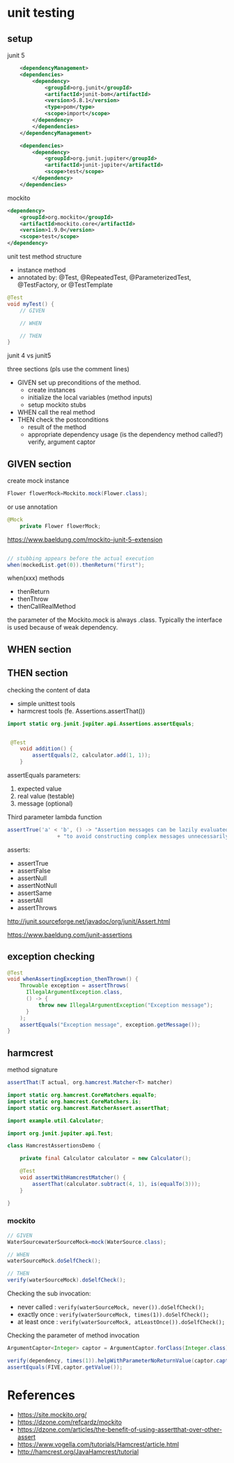 
# unit testing

## setup

junit 5

```xml
    <dependencyManagement>
    <dependencies>
        <dependency>
            <groupId>org.junit</groupId>
            <artifactId>junit-bom</artifactId>
            <version>5.8.1</version>
            <type>pom</type>
            <scope>import</scope>
        </dependency>
        </dependencies>
    </dependencyManagement>

    <dependencies>
        <dependency>
            <groupId>org.junit.jupiter</groupId>
            <artifactId>junit-jupiter</artifactId>
            <scope>test</scope>
        </dependency>
    </dependencies>
```

mockito
```xml
<dependency>
    <groupId>org.mockito</groupId>
    <artifactId>mockito.core</artifactId>
    <version>1.9.0</version>
    <scope>test</scope>
</dependency>
```

unit test method structure

* instance method
* annotated by: @Test, @RepeatedTest, @ParameterizedTest, @TestFactory, or @TestTemplate
  
```java
@Test
void myTest() {
    // GIVEN

    // WHEN

    // THEN
}
```

junit 4 vs junit5

three sections (pls use the comment lines)

* GIVEN set up preconditions of the method.
  * create instances
  * initialize the local variables (method inputs)
  * setup mockito stubs
* WHEN call the real method
* THEN check the postconditions
  * result of the method
  * appropriate dependency usage (is the dependency method called?) verify, argument captor


## GIVEN section

create mock instance

```java
Flower flowerMock=Mockito.mock(Flower.class);
```

or use annotation


```java
@Mock
    private Flower flowerMock;
```

https://www.baeldung.com/mockito-junit-5-extension


```java

// stubbing appears before the actual execution
when(mockedList.get(0)).thenReturn("first");
```

when(xxx) methods
* thenReturn
* thenThrow
* thenCallRealMethod

the parameter of the Mockito.mock is always .class. Typically the interface is used because of weak dependency.

## WHEN section

## THEN section

checking the content of data

* simple unittest tools
* harmcrest tools (fe. Assertions.assertThat())


```java
import static org.junit.jupiter.api.Assertions.assertEquals;


 @Test
    void addition() {
        assertEquals(2, calculator.add(1, 1));
    }

```

assertEquals parameters:

1. expected value
2. real value (testable)
3. message (optional)

Third parameter lambda function

```java
assertTrue('a' < 'b', () -> "Assertion messages can be lazily evaluated -- "
                + "to avoid constructing complex messages unnecessarily.");
```

asserts:

* assertTrue
* assertFalse
* assertNull
* assertNotNull
* assertSame
* assertAll
* assertThrows

http://junit.sourceforge.net/javadoc/org/junit/Assert.html

https://www.baeldung.com/junit-assertions


## exception checking

```java
@Test
void whenAssertingException_thenThrown() {
    Throwable exception = assertThrows(
      IllegalArgumentException.class, 
      () -> {
          throw new IllegalArgumentException("Exception message");
      }
    );
    assertEquals("Exception message", exception.getMessage());
}
```

## harmcrest

method signature

```java
assertThat(T actual, org.hamcrest.Matcher<T> matcher)
```

```java
import static org.hamcrest.CoreMatchers.equalTo;
import static org.hamcrest.CoreMatchers.is;
import static org.hamcrest.MatcherAssert.assertThat;

import example.util.Calculator;

import org.junit.jupiter.api.Test;

class HamcrestAssertionsDemo {

    private final Calculator calculator = new Calculator();

    @Test
    void assertWithHamcrestMatcher() {
        assertThat(calculator.subtract(4, 1), is(equalTo(3)));
    }

}
```

### mockito

```java
// GIVEN
WaterSourcewaterSourceMock=mock(WaterSource.class);

// WHEN
waterSourceMock.doSelfCheck();

// THEN
verify(waterSourceMock).doSelfCheck();
```

Checking the sub invocation:

* never called : `verify(waterSourceMock, never()).doSelfCheck();`
* exactly once : `verify(waterSourceMock, times(1)).doSelfCheck();`
* at least once : `verify(waterSourceMock, atLeastOnce()).doSelfCheck();`

Checking the parameter of method invocation

```java
ArgumentCaptor<Integer> captor = ArgumentCaptor.forClass(Integer.class);

verify(dependency, times(1)).helpWithParameterNoReturnValue(captor.capture());
assertEquals(FIVE,captor.getValue());
```



# References

* https://site.mockito.org/
* https://dzone.com/refcardz/mockito
* https://dzone.com/articles/the-benefit-of-using-assertthat-over-other-assert
* https://www.vogella.com/tutorials/Hamcrest/article.html
* http://hamcrest.org/JavaHamcrest/tutorial
